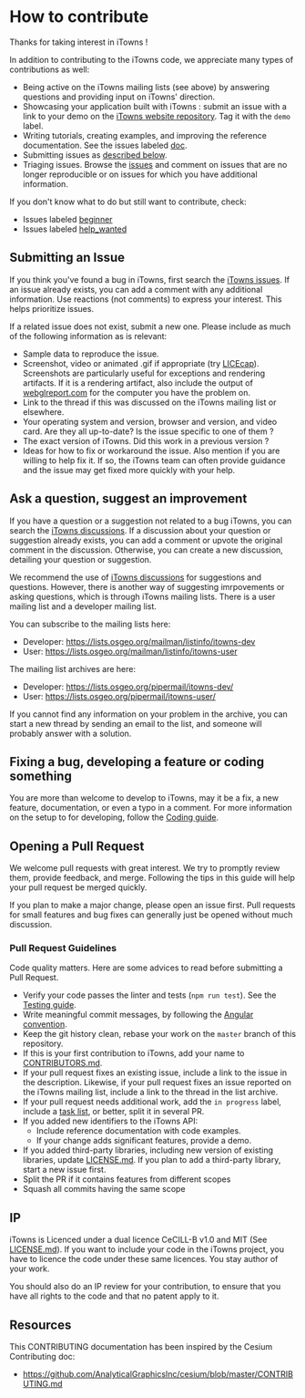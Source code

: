 # How to contribute

Thanks for taking interest in iTowns !

In addition to contributing to the iTowns code, we appreciate many types of
contributions as well:

* Being active on the iTowns mailing lists (see above) by answering questions
  and providing input on iTowns' direction.
* Showcasing your application built with iTowns : submit an issue with a link to
  your demo on the [iTowns website
  repository](https://github.com/iTowns/itowns.github.io/issues). Tag it with
  the `demo` label.
* Writing tutorials, creating examples, and improving the reference
  documentation. See the issues labeled
  [doc](https://github.com/iTowns/itowns/labels/doc).
* Submitting issues as [described below](#submitting-an-issue).
* Triaging issues. Browse the [issues](https://github.com/iTowns/itowns/issues)
  and comment on issues that are no longer reproducible or on issues for which
  you have additional information.

If you don't know what to do but still want to contribute, check:

* Issues labeled [beginner](https://github.com/iTowns/itowns/labels/beginner)
* Issues labeled [help_wanted](https://github.com/iTowns/itowns/label/help_wanted)


## Submitting an Issue

If you think you've found a bug in iTowns, first search the [iTowns
issues](https://github.com/iTowns/itowns/issues). If an issue already exists,
you can add a comment with any additional information. Use reactions (not
comments) to express your interest. This helps prioritize issues.

If a related issue does not exist, submit a new one. Please include as much of
the following information as is relevant:
* Sample data to reproduce the issue.
* Screenshot, video or animated .gif if appropriate (try
  [LICEcap](http://www.cockos.com/licecap/)). Screenshots are particularly
  useful for exceptions and rendering artifacts. If it is a rendering artifact,
  also include the output of [webglreport.com](http://webglreport.com/) for the
  computer you have the problem on.
* Link to the thread if this was discussed on the iTowns mailing list or
  elsewhere.
* Your operating system and version, browser and version, and video card. Are
  they all up-to-date? Is the issue specific to one of them ?
* The exact version of iTowns. Did this work in a previous version ?
* Ideas for how to fix or workaround the issue. Also mention if you are willing
  to help fix it. If so, the iTowns team can often provide guidance and the
  issue may get fixed more quickly with your help.


## Ask a question, suggest an improvement

If you have a question or a suggestion not related to a bug iTowns, you can search the
[iTowns discussions](https://github.com/iTowns/itowns/discussions). If a discussion about
your question or suggestion already exists, you can add a comment or upvote the original
comment in the discussion. Otherwise, you can create a new discussion, detailing your
question or suggestion.

We recommend the use of [iTowns discussions](https://github.com/iTowns/itowns/discussions)
for suggestions and questions.
However, there is another way of suggesting imrpovements or asking questions, which is
through iTowns mailing lists. There is a user mailing list and a developer mailing list.

You can subscribe to the mailing lists here:

* Developer: https://lists.osgeo.org/mailman/listinfo/itowns-dev
* User: https://lists.osgeo.org/mailman/listinfo/itowns-user

The mailing list archives are here:

* Developer: https://lists.osgeo.org/pipermail/itowns-dev/
* User: https://lists.osgeo.org/pipermail/itowns-user/

If you cannot find any information on your problem in the archive, you can start
a new thread by sending an email to the list, and someone will probably answer
with a solution.



## Fixing a bug, developing a feature or coding something

You are more than welcome to develop to iTowns, may it be a fix, a new feature,
documentation, or even a typo in a comment. For more information on the setup to
for developing, follow the [Coding guide](CODING.md).

## Opening a Pull Request

We welcome pull requests with great interest. We try to promptly review them,
provide feedback, and merge. Following the tips in this guide will help your
pull request be merged quickly.

If you plan to make a major change, please open an issue first. Pull requests
for small features and bug fixes can generally just be opened without much
discussion.

### Pull Request Guidelines

Code quality matters. Here are some advices to read before submitting a Pull
Request.

* Verify your code passes the linter and tests (`npm run test`). See the
  [Testing guide](CODING.md#Testing).
* Write meaningful commit messages, by following the [Angular
  convention](https://github.com/bcoe/conventional-changelog-standard/blob/master/convention.md).
* Keep the git history clean, rebase your work on the `master` branch of this
  repository.
* If this is your first contribution to iTowns, add your name to
  [CONTRIBUTORS.md](https://github.com/iTowns/itowns/blob/master/CONTRIBUTORS.md).
* If your pull request fixes an existing issue, include a link to the issue in
  the description. Likewise, if your pull request fixes an issue reported on the
  iTowns mailing list, include a link to the thread in the list archive.
* If your pull request needs additional work, add the `in progress` label,
  include a [task list](https://github.com/blog/1375%0A-task-lists-in-gfm-issues-pulls-comments),
  or better, split it in several PR.
* If you added new identifiers to the iTowns API:
   * Include reference documentation with code examples.
   * If your change adds significant features, provide a demo.
* If you added third-party libraries, including new version of existing
  libraries, update [LICENSE.md](LICENSE.md). If you plan to add a third-party
  library, start a new issue first.
* Split the PR if it contains features from different scopes
* Squash all commits having the same scope

## IP

iTowns is Licenced under a dual licence CeCILL-B v1.0 and MIT (See
[LICENSE.md](LICENSE.md)). If you want to include your code in the iTowns
project, you have to licence the code under these same licences. You stay author
of your work.

You should also do an IP review for your contribution, to ensure that you have
all rights to the code and that no patent apply to it.

## Resources

This CONTRIBUTING documentation has been inspired by the Cesium Contributing doc:
* https://github.com/AnalyticalGraphicsInc/cesium/blob/master/CONTRIBUTING.md
